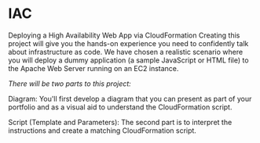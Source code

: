 # IAC
Deploying a High Availability Web App via CloudFormation
Creating this project will give you the hands-on experience you need to confidently talk about infrastructure as code. We have chosen a realistic scenario where you will deploy a dummy application (a sample JavaScript or HTML file) to the Apache Web Server running on an EC2 instance.

*There will be two parts to this project:*

Diagram: You'll first develop a diagram that you can present as part of your portfolio and as a visual aid to understand the CloudFormation script.

Script (Template and Parameters): The second part is to interpret the instructions and create a matching CloudFormation script.
